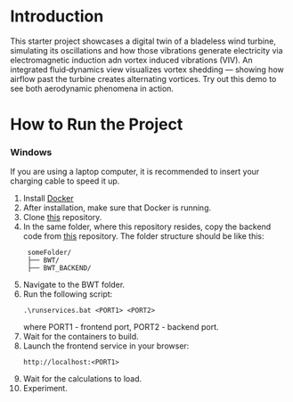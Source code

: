 # Introduction

This starter project showcases a digital twin of a bladeless wind turbine, simulating its oscillations and how those vibrations generate electricity via electromagnetic induction adn vortex induced vibrations (VIV). An integrated fluid‐dynamics view visualizes vortex shedding — showing how airflow past the turbine creates alternating vortices. Try out this demo to see both aerodynamic phenomena in action.

# How to Run the Project

### Windows

If you are using a laptop computer, it is recommended to insert your charging cable to speed it up.

1. Install [Docker](https://www.docker.com/)
2. After installation, make sure that Docker is running.
3. Clone [this](https://github.com/adomas-vensas/BWT) repository.
4. In the same folder, where this repository resides, copy the backend code from [this](https://github.com/adomas-vensas/BWT_BACKEND) repository.
   The folder structure should be like this:
   ```
    someFolder/
    ├── BWT/
    ├── BWT_BACKEND/
   ```
6. Navigate to the BWT folder.
7. Run the following script:
   ```
   .\runservices.bat <PORT1> <PORT2>
   ```
   where PORT1 - frontend port, PORT2 - backend port.
8. Wait for the containers to build.
9. Launch the frontend service in your browser:
   ```
   http://localhost:<PORT1>
   ```
10. Wait for the calculations to load.
11. Experiment.
